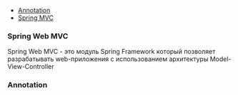 
* [Annotation](#annotation)
* [Spring MVC](#spring-web-mvc)


### Spring Web MVC
Spring Web MVC - это модуль Spring Framework который позволяет разрабатывать web-приложения с использованием архитектуры Model-View-Controller

### Annotation

